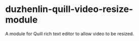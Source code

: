 # duzhenlin-quill-video-resize-module
A module for Quill rich text editor to allow video to be resized.
